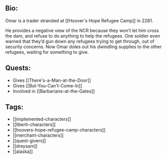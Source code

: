 ## Bio:

Omar is a trader stranded at [[Hoover's Hope Refugee Camp]] in 2281.

He provides a negative view of the NCR because they won’t let him cross the dam, and refuse to do anything to help the refugees. One soldier even warned that they’d gun down any refugees trying to get through, out of security concerns. Now Omar doles out his dwindling supplies to the other refugees, waiting for something to give.

## Quests:

- Gives [[There's-a-Man-at-the-Door]]
- Gives [[But-You-Can't-Come-In]]
- Involved in [[Barbarians-at-the-Gates]]

## Tags:

- [[implemented-characters]]
- [[liberti-characters]]
- [[hoovers-hope-refugee-camp-characters]]
- [[merchant-characters]]
- [[quest-givers]]
- [[dreysam]]
- [[alaska]]
